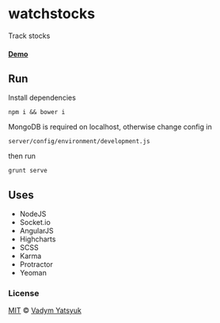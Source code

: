 # watchstocks

Track stocks

#### [Demo](http://watchstocks.herokuapp.com/)

## Run

Install dependencies

```
npm i && bower i
```

MongoDB is required on localhost, otherwise change config in
```
server/config/environment/development.js
```

then run
```
grunt serve
```

## Uses

- NodeJS
- Socket.io
- AngularJS
- Highcharts
- SCSS
- Karma
- Protractor
- Yeoman


### License

[MIT](https://tldrlegal.com/license/mit-license) © [Vadym Yatsyuk](https://github.com/vadimdez)
